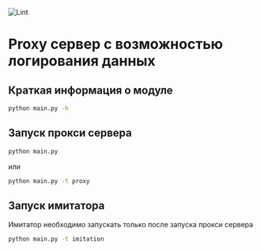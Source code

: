 ![Lint](https://github.com/zzzkorn/progress-proxylogger/actions/workflows/lint.yml/badge.svg)

# Proxy сервер с возможностью логирования данных

## Краткая информация о модуле

```bash
python main.py -h
```

## Запуск прокси сервера

```bash
python main.py
```

или

```bash
python main.py -t proxy
```

## Запуск имитатора

Имитатор необходимо запускать только после запуска прокси сервера

```bash
python main.py -t imitation
```
